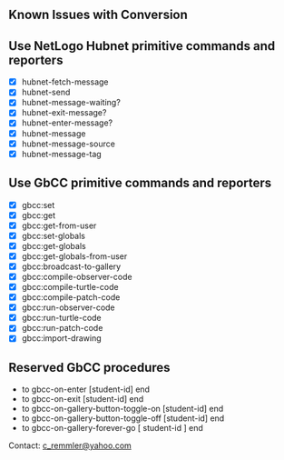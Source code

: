 ## Known Issues with Conversion

## Use NetLogo Hubnet primitive commands and reporters
- [x] hubnet-fetch-message 
- [x] hubnet-send
- [x] hubnet-message-waiting?
- [x] hubnet-exit-message?
- [x] hubnet-enter-message?
- [x] hubnet-message
- [x] hubnet-message-source
- [x] hubnet-message-tag

## Use GbCC primitive commands and reporters
- [x] gbcc:set
- [x] gbcc:get
- [x] gbcc:get-from-user
- [x] gbcc:set-globals
- [x] gbcc:get-globals
- [x] gbcc:get-globals-from-user 
- [x] gbcc:broadcast-to-gallery
- [x] gbcc:compile-observer-code
- [x] gbcc:compile-turtle-code
- [x] gbcc:compile-patch-code
- [x] gbcc:run-observer-code
- [x] gbcc:run-turtle-code
- [x] gbcc:run-patch-code
- [x] gbcc:import-drawing 

## Reserved GbCC procedures
- to gbcc-on-enter [student-id] end
- to gbcc-on-exit [student-id] end
- to gbcc-on-gallery-button-toggle-on [student-id] end
- to gbcc-on-gallery-button-toggle-off [student-id] end
- to gbcc-on-gallery-forever-go [ student-id ] end

Contact: c_remmler@yahoo.com
